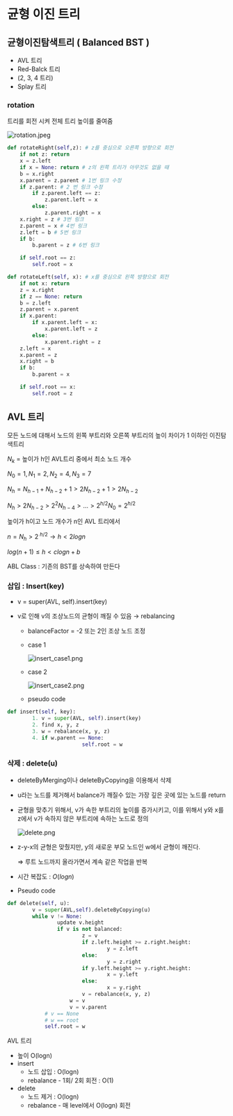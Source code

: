 # 균형 이진 트리

## 균형이진탐색트리 ( Balanced BST )

- AVL 트리
- Red-Balck 트리
- (2, 3, 4 트리)
- Splay 트리

### 

### rotation

트리를 회전 시켜 전체 트리 높이를 줄여줌

![rotation.jpeg](C:\Users\SSAFY\AppData\Roaming\marktext\images\74ce2a2c8d8213003da40b898012208a81b272ce.jpeg)

```python
def rotateRight(self,z): # z를 중심으로 오른쪽 방향으로 회전
    if not z: return
    x = z.left
    if x = None: return # z의 왼쪽 트리가 아무것도 없을 때
    b = x.right
    x.parent = z.parent # 1번 링크 수정
    if z.parent: # 2 번 링크 수정
        if z.parent.left == z:
            z.parent.left = x
        else:
            z.parent.right = x
    x.right = z # 3번 링크 
    z.parent = x # 4번 링크
    z.left = b # 5번 링크
    if b:
        b.parent = z # 6번 링크

    if self.root == z: 
        self.root = x
```

```python
def rotateLeft(self, x): # x를 중심으로 왼쪽 방향으로 회전
    if not x: return
    z = x.right
    if z == None: return
    b = z.left
    z.parent = x.parent
    if x.parent:
        if x.parent.left = x:
            x.parent.left = z
        else:
            x.parent.right = z
    z.left = x
    x.parent = z
    x.right = b
    if b:
        b.parent = x

    if self.root == x:
        self.root = z
```

## AVL 트리

모든 노드에 대해서 노드의 왼쪽 부트리와 오른쪽 부트리의 높이 차이가 1 이하인 이진탐색트리

$N_k$ = 높이가 h인 AVL트리 중에서 최소 노드 개수

$N_0 = 1, N_1 = 2, N_2 = 4, N_3 = 7$

$N_h = N_{h-1} + N_{h-2} + 1> 2N_{h-2}+1 > 2N_{h-2}$

$N_h>2N_{h-2}>2^2N_{h-4}>...>2^{h/2}N_0=2^{h/2}$

높이가 h이고 노드 개수가 n인 AVL 트리에서

$n = N_h > 2^{\ h/2} → h < 2logn$

$log(n+1) ≤ h < clogn + b$

ABL Class : 기존의 BST를 상속하여 만든다

### 

### 삽입 : Insert(key)

- v = super(AVL, self).insert(key)

- v로 인해 v의 조상노드의 균형이 깨질 수 있음 → rebalancing
  
  - balanceFactor = -2 또는 2인 조상 노드 조정
  
  - case 1
    
    ![insert_case1.png](C:\Users\SSAFY\AppData\Roaming\marktext\images\5cdac2476484b1c55d9ab625afc218d3974d9754.png)
  
  - case 2
    
    ![insert_case2.png](C:\Users\SSAFY\AppData\Roaming\marktext\images\88d48679ce530eea7c47110f511985494ad7f9ef.png)
  
  - pseudo code

```python
def insert(self, key):
        1. v = super(AVL, self).insert(key)
        2. find x, y, z 
        3. w = rebalance(x, y, z)
        4. if w.parent == None:
                        self.root = w
```

### 

### 삭제 : delete(u)

- deleteByMerging이나 deleteByCopying을 이용해서 삭제

- u라는 노드를 제거해서 balance가 깨질수 있는 가장 깊은 곳에 있는 노드를 return

- 균형을 맞추기 위해서, v가 속한 부트리의 높이를 증가시키고, 이를 위해서 y와 x를 z에서 v가 속하지 않은 부트리에 속하는 노드로 정의
  
  ![delete.png](C:\Users\SSAFY\AppData\Roaming\marktext\images\081aa19cc2b473a664493719202c69ab13415a22.png)

- z-y-x의 균형은 맞췄지만, y의 새로운 부모 노드인 w에서 균형이 깨진다.
  
  ⇒ 루트 노드까지 올라가면서 계속 같은 작업을 반복

- 시간 복잡도 : $O(logn)$

- Pseudo code

```python
def delete(self, u):
        v = super(AVL,self).deleteByCopying(u)
        while v != None:
                update v.height
                if v is not balanced:
                        z = v
                        if z.left.height >= z.right.height:
                                y = z.left
                        else:
                                y = z.right
                        if y.left.height >= y.right.height:
                                x = y.left
                        else:
                                x = y.right
                        v = rebalance(x, y, z)
                    w = v
                    v = v.parent
            # v == None
            # w == root
            self.root = w
```

AVL 트리

- 높이 O(logn)
- insert
  - 노드 삽입 : O(logn)
  - rebalance - 1회/ 2회 회전 : O(1)
- delete
  - 노드 제거 : O(logn)
  - rebalance - 매 level에서 O(logn) 회전
